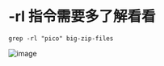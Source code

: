 -rl 指令需要多了解看看
=======
```command line
grep -rl "pico" big-zip-files
```

![image](https://user-images.githubusercontent.com/72643996/218458429-aacc2e40-a436-4db7-9437-34e2e4cbf822.png)
